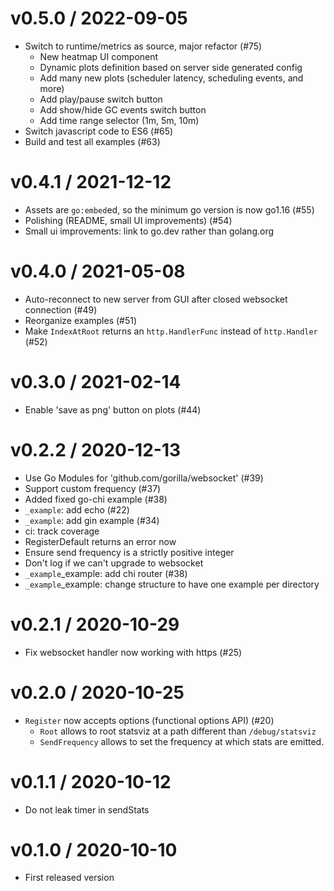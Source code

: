 v0.5.0 / 2022-09-05
==============
  * Switch to runtime/metrics as source, major refactor (#75)
    + New heatmap UI component
    + Dynamic plots definition based on server side generated config
    + Add many new plots (scheduler latency, scheduling events, and more)
    + Add play/pause switch button
    + Add show/hide GC events switch button
    + Add time range selector (1m, 5m, 10m)
  * Switch javascript code to ES6 (#65)
  * Build and test all examples (#63)

v0.4.1 / 2021-12-12
==============
  * Assets are `go:embed`ed, so the minimum go version is now go1.16 (#55)
  * Polishing (README, small UI improvements) (#54)
  * Small ui improvements: link to go.dev rather than golang.org

v0.4.0 / 2021-05-08
==================

  * Auto-reconnect to new server from GUI after closed websocket connection (#49)
  * Reorganize examples (#51)
  * Make `IndexAtRoot` returns an `http.HandlerFunc` instead of `http.Handler` (#52)

v0.3.0 / 2021-02-14
==================

  * Enable 'save as png' button on plots (#44)

v0.2.2 / 2020-12-13
==================

  * Use Go Modules for 'github.com/gorilla/websocket' (#39)
  * Support custom frequency (#37)
  * Added fixed go-chi example (#38)
  * `_example`: add echo (#22)
  * `_example`: add gin example (#34)
  * ci: track coverage
  * RegisterDefault returns an error now
  * Ensure send frequency is a strictly positive integer
  * Don't log if we can't upgrade to websocket
  * `_example`_example: add chi router (#38)
  * `_example`_example: change structure to have one example per directory

v0.2.1 / 2020-10-29
===================

  * Fix websocket handler now working with https (#25)

v0.2.0 / 2020-10-25
===================

  * `Register` now accepts options (functional options API) (#20)
    + `Root` allows to root statsviz at a path different than `/debug/statsviz`
    + `SendFrequency` allows to set the frequency at which stats are emitted.

v0.1.1 / 2020-10-12
===================

  * Do not leak timer in sendStats

v0.1.0 / 2020-10-10
===================

  * First released version
